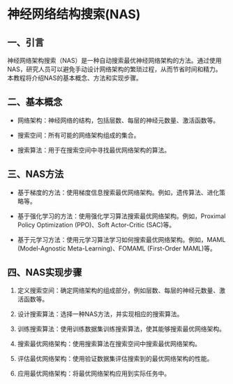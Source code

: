 # 神经网络结构搜索(NAS)

## 一、引言

神经网络架构搜索（NAS）是一种自动搜索最优神经网络架构的方法。通过使用NAS，研究人员可以避免手动设计网络架构的繁琐过程，从而节省时间和精力。本教程将介绍NAS的基本概念、方法和实现步骤。

## 二、基本概念

* 网络架构：神经网络的结构，包括层数、每层的神经元数量、激活函数等。

* 搜索空间：所有可能的网络架构组成的集合。
  
* 搜索算法：用于在搜索空间中寻找最优网络架构的算法。
  
## 三、NAS方法

* 基于梯度的方法：使用梯度信息搜索最优网络架构。例如，遗传算法、进化策略等。

* 基于强化学习的方法：使用强化学习算法搜索最优网络架构。例如，Proximal Policy Optimization (PPO)、Soft Actor-Critic (SAC)等。
  
* 基于元学习方法：使用元学习算法学习如何搜索最优网络架构。例如，MAML (Model-Agnostic Meta-Learning)、FOMAML (First-Order MAML)等。
  
## 四、NAS实现步骤

1. 定义搜索空间：确定网络架构的组成部分，例如层数、每层的神经元数量、激活函数等。

2. 设计搜索算法：选择一种NAS方法，并实现相应的搜索算法。

3. 训练搜索算法：使用训练数据集训练搜索算法，使其能够搜索最优网络架构。

4. 搜索最优网络架构：使用搜索算法在搜索空间中搜索最优网络架构。

5. 评估最优网络架构：使用验证数据集评估搜索到的最优网络架构的性能。

6. 应用最优网络架构：将最优网络架构应用到实际任务中。